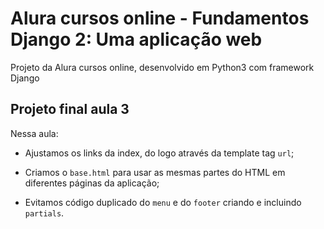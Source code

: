 # Alura cursos online - Fundamentos Django 2: Uma aplicação web

Projeto da Alura cursos online, desenvolvido em Python3 com framework Django

## Projeto final aula 3

Nessa aula:

- Ajustamos os links da index, do logo através da template tag `url`;

- Criamos o `base.html` para usar as mesmas partes do HTML em diferentes páginas da aplicação;

- Evitamos código duplicado do `menu` e do `footer` criando e incluindo `partials`.


